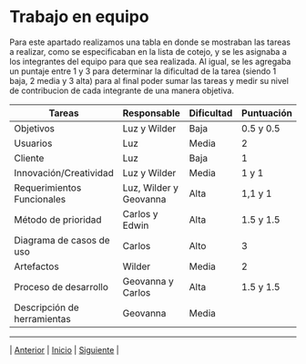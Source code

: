 # Trabajo en equipo

Para este apartado realizamos una tabla en donde se mostraban las tareas a realizar, como se especificaban en la lista de cotejo, y se les asignaba a los integrantes del 
equipo para que sea realizada. Al igual, se les agregaba un puntaje entre 1 y 3 para determinar la dificultad de la tarea (siendo 1 baja, 2 media y 3 alta) para al 
final poder sumar las tareas y medir su nivel de contribucion de cada integrante de una manera objetiva.

|    Tareas    |    Responsable    |   Dificultad   | Puntuación | 
|--------------|-------------------|----------------|------------|
|   Objetivos  | Luz y Wilder      |   Baja         |0.5 y 0.5   |
|   Usuarios   | Luz               |   Media        |   2        |
|   Cliente    | Luz               |   Baja         |    1       |
|Innovación/Creatividad | Luz y Wilder|  Media       |1 y 1      |
|Requerimientos Funcionales | Luz, Wilder y Geovanna |  Alta| 1,1 y 1|
|Método de prioridad | Carlos y Edwin | Alta |1.5 y 1.5|
|Diagrama de casos de uso | Carlos | Alto | 3 |
| Artefactos| Wilder | Media | 2| 
| Proceso de desarrollo | Geovanna y Carlos | Alta | 1.5 y 1.5 |
| Descripción de herramientas | Geovanna | Media |























***
| [Anterior](https://github.com/Geovanna-med/Enterate/blob/main/Documentos/Proceso%20de%20trabajo.md "Anterior") 
| [Inicio](https://github.com/Geovanna-med/Enterate "Inicio") 
| [Siguiente](https://github.com/Geovanna-med/Enterate/blob/main/Documentos/Competencias.md "Siguiente") |
